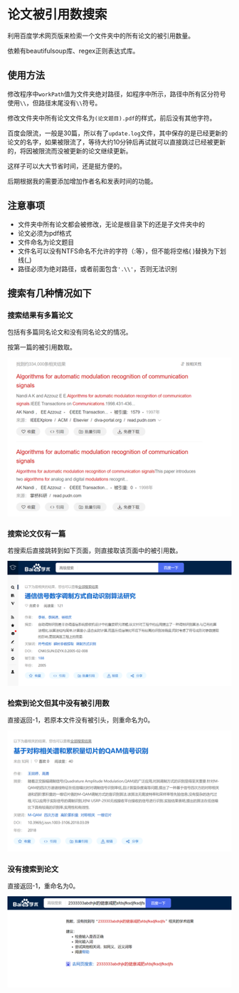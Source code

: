 # 论文被引用数搜索

利用百度学术网页版来检索一个文件夹中的所有论文的被引用数量。

依赖有beautifulsoup库、regex正则表达式库。

## 使用方法

修改程序中`workPath`值为文件夹绝对路径，如程序中所示，路径中所有区分符号使用`\\`，但路径末尾没有`\\`符号。

修改文件夹中所有论文文件名为`(论文题目).pdf`的样式，前后没有其他字符。

百度会限流，一般是30篇，所以有了`update.log`文件，其中保存的是已经更新的论文的名字，如果被限流了，等待大约10分钟后再试就可以直接跳过已经被更新的，将因被限流而没被更新的论文继续更新。

这样子可以大大节省时间，还是挺方便的。

后期根据我的需要添加增加作者名和发表时间的功能。

## 注意事项

- 文件夹中所有论文都会被修改，无论是根目录下的还是子文件夹中的
- 论文必须为pdf格式
- 文件命名为论文题目
- 文件名可以没有NTFS命名不允许的字符（:等），但不能将空格( )替换为下划线(_)
- 路径必须为绝对路径，或者前面包含`'.\\'`，否则无法识别

## 搜索有几种情况如下

### 搜索结果有多篇论文

包括有多篇同名论文和没有同名论文的情况。

按第一篇的被引用数取。

![1](images/1.bmp)

### 搜索论文仅有一篇

若搜索后直接跳转到如下页面，则直接取该页面中的被引用数。

![2](images/2.bmp)

### 检索到论文但其中没有被引用数

直接返回-1，若原本文件没有被引头，则重命名为0。

![3](images/3.bmp)

### 没有搜索到论文

直接返回-1，重命名为0。

![4](images/4.bmp)